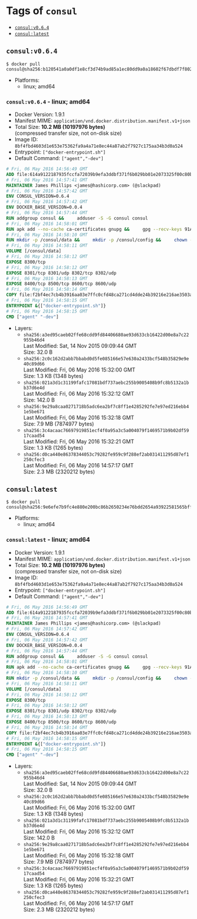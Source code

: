 <!-- THIS FILE IS GENERATED VIA '.template-helpers/generate-tag-details.pl' -->

# Tags of `consul`

-	[`consul:v0.6.4`](#consulv064)
-	[`consul:latest`](#consullatest)

## `consul:v0.6.4`

```console
$ docker pull consul@sha256:b120541a0a0df1e8cf3d74b9ad85a1ec80dd9a0a18602f67dbdf7f8021d0ff16
```

-	Platforms:
	-	linux; amd64

### `consul:v0.6.4` - linux; amd64

-	Docker Version: 1.9.1
-	Manifest MIME: `application/vnd.docker.distribution.manifest.v1+json`
-	Total Size: **10.2 MB (10197976 bytes)**  
	(compressed transfer size, not on-disk size)
-	Image ID: `8bf4fbd4603d1e653e75362fa9a4a71e8ec44a87ab2f7927c175aa34b3d0a524`
-	Entrypoint: `["docker-entrypoint.sh"]`
-	Default Command: `["agent","-dev"]`

```dockerfile
# Fri, 06 May 2016 14:56:49 GMT
ADD file:614a9122187935fccfa72039b9efa3ddbf371f6b029bb01e2073325f00c80b9f in /
# Fri, 06 May 2016 14:57:41 GMT
MAINTAINER James Phillips <james@hashicorp.com> (@slackpad)
# Fri, 06 May 2016 14:57:42 GMT
ENV CONSUL_VERSION=0.6.4
# Fri, 06 May 2016 14:57:42 GMT
ENV DOCKER_BASE_VERSION=0.0.4
# Fri, 06 May 2016 14:57:44 GMT
RUN addgroup consul &&     adduser -S -G consul consul
# Fri, 06 May 2016 14:58:01 GMT
RUN apk add --no-cache ca-certificates gnupg &&     gpg --recv-keys 91A6E7F85D05C65630BEF18951852D87348FFC4C &&     mkdir -p /tmp/build &&     cd /tmp/build &&     wget https://releases.hashicorp.com/docker-base/${DOCKER_BASE_VERSION}/docker-base_${DOCKER_BASE_VERSION}_linux_amd64.zip &&     wget https://releases.hashicorp.com/docker-base/${DOCKER_BASE_VERSION}/docker-base_${DOCKER_BASE_VERSION}_SHA256SUMS &&     wget https://releases.hashicorp.com/docker-base/${DOCKER_BASE_VERSION}/docker-base_${DOCKER_BASE_VERSION}_SHA256SUMS.sig &&     gpg --batch --verify docker-base_${DOCKER_BASE_VERSION}_SHA256SUMS.sig docker-base_${DOCKER_BASE_VERSION}_SHA256SUMS &&     grep ${DOCKER_BASE_VERSION}_linux_amd64.zip docker-base_${DOCKER_BASE_VERSION}_SHA256SUMS | sha256sum -c &&     unzip docker-base_${DOCKER_BASE_VERSION}_linux_amd64.zip &&     cp bin/gosu bin/dumb-init /bin &&     wget https://releases.hashicorp.com/consul/${CONSUL_VERSION}/consul_${CONSUL_VERSION}_linux_amd64.zip &&     wget https://releases.hashicorp.com/consul/${CONSUL_VERSION}/consul_${CONSUL_VERSION}_SHA256SUMS &&     wget https://releases.hashicorp.com/consul/${CONSUL_VERSION}/consul_${CONSUL_VERSION}_SHA256SUMS.sig &&     gpg --batch --verify consul_${CONSUL_VERSION}_SHA256SUMS.sig consul_${CONSUL_VERSION}_SHA256SUMS &&     grep consul_${CONSUL_VERSION}_linux_amd64.zip consul_${CONSUL_VERSION}_SHA256SUMS | sha256sum -c &&     unzip -d /bin consul_${CONSUL_VERSION}_linux_amd64.zip &&     cd /tmp &&     rm -rf /tmp/build &&     apk del gnupg &&     rm -rf /root/.gnupg
# Fri, 06 May 2016 14:58:10 GMT
RUN mkdir -p /consul/data &&     mkdir -p /consul/config &&     chown -R consul:consul /consul
# Fri, 06 May 2016 14:58:11 GMT
VOLUME [/consul/data]
# Fri, 06 May 2016 14:58:12 GMT
EXPOSE 8300/tcp
# Fri, 06 May 2016 14:58:12 GMT
EXPOSE 8301/tcp 8301/udp 8302/tcp 8302/udp
# Fri, 06 May 2016 14:58:13 GMT
EXPOSE 8400/tcp 8500/tcp 8600/tcp 8600/udp
# Fri, 06 May 2016 14:58:14 GMT
COPY file:f2bf4ec7cb4b3916aa03e7ffc0cfd48ca271cd4dde24b39216e216ae3503a1d4 in /usr/local/bin/docker-entrypoint.sh
# Fri, 06 May 2016 14:58:15 GMT
ENTRYPOINT &{["docker-entrypoint.sh"]}
# Fri, 06 May 2016 14:58:15 GMT
CMD ["agent" "-dev"]
```

-	Layers:
	-	`sha256:a3ed95caeb02ffe68cdd9fd84406680ae93d633cb16422d00e8a7c22955b46d4`  
		Last Modified: Sat, 14 Nov 2015 09:09:44 GMT  
		Size: 32.0 B
	-	`sha256:2c0c162d2abb7bbabd0d5fe085166e57e630a2433bcf548b35829e9e40c89d66`  
		Last Modified: Fri, 06 May 2016 15:32:00 GMT  
		Size: 1.3 KB (1348 bytes)
	-	`sha256:021a3d1c31199fafc17081bdf737aebc255b9005408b9fc8b5132a1bb37d6e4d`  
		Last Modified: Fri, 06 May 2016 15:32:12 GMT  
		Size: 142.0 B
	-	`sha256:9e29a8caa0271718b5adc6ea2bf7c8ff1e4285292fe7e97ed216ebb41e5be671`  
		Last Modified: Fri, 06 May 2016 15:32:18 GMT  
		Size: 7.9 MB (7874977 bytes)
	-	`sha256:3c4acaac76697919851ecf4f0a95a3c5a004079f1469571b9b02df5917caad54`  
		Last Modified: Fri, 06 May 2016 15:32:21 GMT  
		Size: 1.3 KB (1265 bytes)
	-	`sha256:d0ca440e86378344053c79282fe959c9f288ef2ab031411295d87ef1250cfec3`  
		Last Modified: Fri, 06 May 2016 14:57:17 GMT  
		Size: 2.3 MB (2320212 bytes)

## `consul:latest`

```console
$ docker pull consul@sha256:9e6efe7b9fc4e880e200bc86b2650234e76bdd2654a93922581565bff1897afa
```

-	Platforms:
	-	linux; amd64

### `consul:latest` - linux; amd64

-	Docker Version: 1.9.1
-	Manifest MIME: `application/vnd.docker.distribution.manifest.v1+json`
-	Total Size: **10.2 MB (10197976 bytes)**  
	(compressed transfer size, not on-disk size)
-	Image ID: `8bf4fbd4603d1e653e75362fa9a4a71e8ec44a87ab2f7927c175aa34b3d0a524`
-	Entrypoint: `["docker-entrypoint.sh"]`
-	Default Command: `["agent","-dev"]`

```dockerfile
# Fri, 06 May 2016 14:56:49 GMT
ADD file:614a9122187935fccfa72039b9efa3ddbf371f6b029bb01e2073325f00c80b9f in /
# Fri, 06 May 2016 14:57:41 GMT
MAINTAINER James Phillips <james@hashicorp.com> (@slackpad)
# Fri, 06 May 2016 14:57:42 GMT
ENV CONSUL_VERSION=0.6.4
# Fri, 06 May 2016 14:57:42 GMT
ENV DOCKER_BASE_VERSION=0.0.4
# Fri, 06 May 2016 14:57:44 GMT
RUN addgroup consul &&     adduser -S -G consul consul
# Fri, 06 May 2016 14:58:01 GMT
RUN apk add --no-cache ca-certificates gnupg &&     gpg --recv-keys 91A6E7F85D05C65630BEF18951852D87348FFC4C &&     mkdir -p /tmp/build &&     cd /tmp/build &&     wget https://releases.hashicorp.com/docker-base/${DOCKER_BASE_VERSION}/docker-base_${DOCKER_BASE_VERSION}_linux_amd64.zip &&     wget https://releases.hashicorp.com/docker-base/${DOCKER_BASE_VERSION}/docker-base_${DOCKER_BASE_VERSION}_SHA256SUMS &&     wget https://releases.hashicorp.com/docker-base/${DOCKER_BASE_VERSION}/docker-base_${DOCKER_BASE_VERSION}_SHA256SUMS.sig &&     gpg --batch --verify docker-base_${DOCKER_BASE_VERSION}_SHA256SUMS.sig docker-base_${DOCKER_BASE_VERSION}_SHA256SUMS &&     grep ${DOCKER_BASE_VERSION}_linux_amd64.zip docker-base_${DOCKER_BASE_VERSION}_SHA256SUMS | sha256sum -c &&     unzip docker-base_${DOCKER_BASE_VERSION}_linux_amd64.zip &&     cp bin/gosu bin/dumb-init /bin &&     wget https://releases.hashicorp.com/consul/${CONSUL_VERSION}/consul_${CONSUL_VERSION}_linux_amd64.zip &&     wget https://releases.hashicorp.com/consul/${CONSUL_VERSION}/consul_${CONSUL_VERSION}_SHA256SUMS &&     wget https://releases.hashicorp.com/consul/${CONSUL_VERSION}/consul_${CONSUL_VERSION}_SHA256SUMS.sig &&     gpg --batch --verify consul_${CONSUL_VERSION}_SHA256SUMS.sig consul_${CONSUL_VERSION}_SHA256SUMS &&     grep consul_${CONSUL_VERSION}_linux_amd64.zip consul_${CONSUL_VERSION}_SHA256SUMS | sha256sum -c &&     unzip -d /bin consul_${CONSUL_VERSION}_linux_amd64.zip &&     cd /tmp &&     rm -rf /tmp/build &&     apk del gnupg &&     rm -rf /root/.gnupg
# Fri, 06 May 2016 14:58:10 GMT
RUN mkdir -p /consul/data &&     mkdir -p /consul/config &&     chown -R consul:consul /consul
# Fri, 06 May 2016 14:58:11 GMT
VOLUME [/consul/data]
# Fri, 06 May 2016 14:58:12 GMT
EXPOSE 8300/tcp
# Fri, 06 May 2016 14:58:12 GMT
EXPOSE 8301/tcp 8301/udp 8302/tcp 8302/udp
# Fri, 06 May 2016 14:58:13 GMT
EXPOSE 8400/tcp 8500/tcp 8600/tcp 8600/udp
# Fri, 06 May 2016 14:58:14 GMT
COPY file:f2bf4ec7cb4b3916aa03e7ffc0cfd48ca271cd4dde24b39216e216ae3503a1d4 in /usr/local/bin/docker-entrypoint.sh
# Fri, 06 May 2016 14:58:15 GMT
ENTRYPOINT &{["docker-entrypoint.sh"]}
# Fri, 06 May 2016 14:58:15 GMT
CMD ["agent" "-dev"]
```

-	Layers:
	-	`sha256:a3ed95caeb02ffe68cdd9fd84406680ae93d633cb16422d00e8a7c22955b46d4`  
		Last Modified: Sat, 14 Nov 2015 09:09:44 GMT  
		Size: 32.0 B
	-	`sha256:2c0c162d2abb7bbabd0d5fe085166e57e630a2433bcf548b35829e9e40c89d66`  
		Last Modified: Fri, 06 May 2016 15:32:00 GMT  
		Size: 1.3 KB (1348 bytes)
	-	`sha256:021a3d1c31199fafc17081bdf737aebc255b9005408b9fc8b5132a1bb37d6e4d`  
		Last Modified: Fri, 06 May 2016 15:32:12 GMT  
		Size: 142.0 B
	-	`sha256:9e29a8caa0271718b5adc6ea2bf7c8ff1e4285292fe7e97ed216ebb41e5be671`  
		Last Modified: Fri, 06 May 2016 15:32:18 GMT  
		Size: 7.9 MB (7874977 bytes)
	-	`sha256:3c4acaac76697919851ecf4f0a95a3c5a004079f1469571b9b02df5917caad54`  
		Last Modified: Fri, 06 May 2016 15:32:21 GMT  
		Size: 1.3 KB (1265 bytes)
	-	`sha256:d0ca440e86378344053c79282fe959c9f288ef2ab031411295d87ef1250cfec3`  
		Last Modified: Fri, 06 May 2016 14:57:17 GMT  
		Size: 2.3 MB (2320212 bytes)
